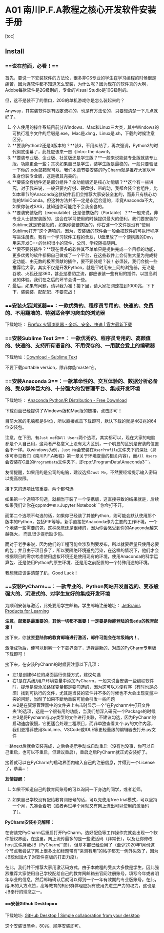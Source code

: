 # A01 南川P.F.A教程之核心开发软件安装手册

[toc]

## Install

### ==说在前面，必看！==

首先，要说一下安装软件的方法论，很多非CS专业的学生在学习编程的时候很是痛苦，因为连软件都不知道怎么安装，为什么呢？因为现在的软件真的大啊，Adobe每款软件是2G级别的，专业的Visual Studio是10G级别的。

但，这不是装不了的借口，20G的单机游戏你是怎么装起来的？

Anyway，其实装软件是有固定流程的，也是有方法论的，只要想清楚一下几点就好了。

1. 个人使用的操作系统目前分Windows、Mac和Linux三大类，其中Windows的可执行程序文件的后缀是.exe，Mac是.dmg，Linux是.sh，下载的时候注意区分。
2. **要装Python2还是3版本的？**装3，不用纠结了，再次强调，Python2的时代彻底谢幕了，此处应该来一首《Intro: the dawn》。
3. **要装专业版、企业版、社区版还是学生版？**一般来说能装专业版就装专业版，功能更全一些；其次如果自己是学生，装学生版是最稳的，一般只要验证一下你的.edu邮箱就可以，我们本章节要安装的PyCharm就是推荐大家以学生身份装专业版，这是极其完美的。
4. **要装全套组件还是部分组件？全功能版还是核心功能版？**这个有一些讲究，对于我来说，一般只要内存够、硬盘够、带的动，我都会装全套组件，比如本章节的Anaconda这款软件我们会推荐大家安装全套的，而非只有核心功能的MiniConda。但这种方法并不一定是永远合适的，毕竟Anaconda不大，如果你装过SAS，就知道你可能绝不会装全套的。
5. **要装安装版的（executable）还是便携版的（Portable）？**一般来说，非专业人士装安装版的，这会在学习使用的时候提供最大的便利。我们要安装的Sublime就是安装般的，如果你装便携版的，你右键一个文件是没有“使用Sublime打开”这个选项的。因为，安装版的软件会一般会把软件的可执行程序写进注册表。我有一个学习软件工程的舍友，U盘里放了一个便携版的Dev，用来开发C++的体积很小的软件，公司、学校随插随用。
6. **要不要装插件？**现在很多的软件其不单单只是提供完成一个目标的功能，更多优秀的软件都把自己做成了一个平台，在这些软件上会衍生大量为完成特定功能、由无数的极客贡献的插件，要不要装呢？装！必须装，我们会挑一些推荐给大家。其实不仅是开发Python，就是平时用来上网的浏览器，无论是谷歌、火狐还是360，甚至是猎豹之流，都应该装一些有用的插件，以提高浏览的体验。我们在之后的环节会讲一些。
7. 最后，如果有问题，请以我为准！接下里，请大家把网速拉到1000兆，下下下，装装装，配配配，不要恋战！

### ==安装火狐浏览器==：一款优秀的、程序员专用的、快速的、免费的、不用翻墙的、特别适合学习爬虫的浏览器

下载地址： [Firefox 火狐浏览器 - 全新、安全、快速 | 官方最新下载](http://www.firefox.com.cn/ )

### ==安装Sublime Text 3==： 一款优秀的、程序员专用的、高颜值的、快速的、支持所有语言的、不用保存的、一用就会爱上的编辑器

下载地址：[Download - Sublime Text](https://www.sublimetext.com/3 )

不要下载portable version，除非你能master它。

### ==安装Anaconda 3==：一款革命性的、交互体验的、数据分析必备的、受众群体巨大的、十分强大的包管理平台、集成开发环境

下载地址： [Anaconda Python/R Distribution - Free Download](https://www.anaconda.com/distribution/ )

下载页面已经提供了Windows版和Mac版的链接，点击即可！

目前大家的电脑都是64位，所以直接点击下载即可，默认下载的就是462兆的64位安装包。

注意，在下图，有```Just me```和```All Users```两个选项，其实都可以，现在大家的电脑都是个人自己用，这两者严格意义上没有太大区别，一个明显的区别是安装的位置会不一样。以windows为例，```Just Me```会安装在```UserProfile```文件夹下的深处（具体可参见我们《南川P.F.A教程》第一章关于环境变量的相关内容），而```All Users```会安装在C盘的```ProgramData```文件夹下，即cpp:\\ProgramData\Anaconda3```。

友情提醒，如果用的是公司的电脑，建议选择```Just Me```，不然要经常提示输入密码以提高权限。

接下来的选项比较重要，两个都勾选

如果第一个选项不勾选，就相当于装了一个便携版，这直接导致的结果就是，后续如果我们让你在cppmd```中输入```Jupyter Notebook```你会打不开。

而第二个选项不勾选的话，如果你已经装了其他Python，则可能会默认使用那个版本的Python，包括PIP等等。新手直接把Anaconda作为主要的工作环境，一个个地装一些需要的包，这种感觉还是很棒的，因为你会感受到你的Anaconda越来越强大， 而且很少提示缺少包。

而对于老手来说，因为他们的工程可能会涉及到要发布，所以就要尽量只使用必要的包；并且由于项目多了，所以要隔绝环境避免污染，在这样的情况下，他们才会根据项目的需求考虑使用虚拟环境还是使用现有的环境，使用Anaconda的科学运算包、还是使用Python的原生环境、还是用之前配置的一个特殊用途的环境。

我想我应该讲清楚了趴，Good Luck！

### ==安装PyCharm==：一款专业的、Python网站开发首选的、变态般强大的、沉浸式的、对学生友好的集成开发环境

为顺利安装与激活，此处要用学生邮箱。学生邮箱注册地址： [JetBrains Products for Learning](https://www.jetbrains.com/shop/eform/students )

**注意，邮箱是最重要的，其他一切都不重要！一定要是你能登陆的含edu的教育邮箱！**

接下来，你就要**登陆你的教育邮箱进行激活，邮件可能会在垃圾箱内！**。

激活成功后，便可以到另一个下载界面了，选择最新的、对应的PyCharm专用版下载即可！

接下来，在安装PyCharm的时候要注意以下几项：

- 左1是创建64位的桌面运行快捷方式，建议勾选
- 右1是在系统/用户环境变量中添加PyCharm，一般来说当安装一些编程软件时，提示是否添加路径变量都是要勾选的，因为这可以方便程序（有时也是必须）找到可执行的文件，尤其是当装的软件并不多的时候也不大会出现变量冲突的问题，当然了如果不断地重装可能会引发一些问题
- 左2是在资源管理器中的文件夹上右击时显示一个“在Pycharm中打开文件夹”的选项，这是一个很有用的功能，当我们想深入研究一个Package的时候
- 左3是将Pycharm与.py类型的文件进行关联，不建议勾选，因为PyCharm的启动速度很慢，它更适合处理工程项目，而非单独查看某个.py的文件内容，我们更推荐使用SubLime、VSCode或IDLE等更轻量级的编辑器去打开.py文件

一路next后就会安装完成，之后会提示手动或自动重启（没有也没事，你可以自己重启，也可以不重启，但建议重启），重启之后PyCharm就正式安装好了。

接着就可以在PyCharm的启动界面内输入自己的注册信息，并得到一个License了，恭喜~！

**友情提醒：**

1. 如果不知道自己的教育网账号的可以询问一下身边的同学，或者老师。

2. 如果自己学校没有配给教育网账号的话，可以先使用free trial模式，可以坚持一个月，先凑合着吧（或者再过半个月就又有网上流出可以使用的激活码了）。

**PyCharm安装补充解释：**

在安装完PyCharm后重启打开PyCharm，选好配色等工作操作完就会出现一个软件授权界面，在这里，网上流传最多的是一些激活码（非常长），以及让你修改host文件屏蔽JB（PyCharm厂商），但基本都已经没用了（至少2020年1月份这个节点我尝试了网上很多比如标题带有“亲测有用”的帖子都无一例外失效了，因为JB貌似加大了对软件盗版的打击力度）。

在此，我们并不推荐大家用激活码方式，由于本教程的受众大多数是学生，因此强烈推荐大家使用自己学校配给自己的教育网邮箱去官网注册账号，填写今年或者明年毕业的信息，然后邮箱确认后就可以得到一个一年有效期的专业版账号。在此，给JB的大方点赞，高等教育的知识群体理应拥有使用先进生产力的权力，这也是JB奉行的理念之一。

#### ==安装Github Desktop==

下载地址: [GitHub Desktop | Simple collaboration from your desktop](https://desktop.github.com/ )

这个安装很简单，80兆，顺序安装即可。
